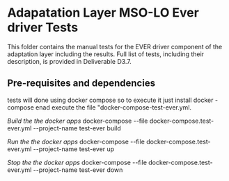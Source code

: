 # Adapatation Layer MSO-LO Ever driver Tests

This folder contains the manual tests for the EVER driver component of the adaptation layer including the results.
Full list of tests, including their description, is provided in Deliverable D3.7.

## Pre-requisites and dependencies

tests will done using docker compose so to execute it just install docker -compose enad execute the file "docker-compose-test-ever.yml.

*Build the the docker apps*
docker-compose --file docker-compose.test-ever.yml --project-name test-ever build

*Run the the docker apps*
docker-compose --file docker-compose.test-ever.yml --project-name test-ever up

*Stop the the docker apps*
docker-compose --file docker-compose.test-ever.yml --project-name test-ever down
